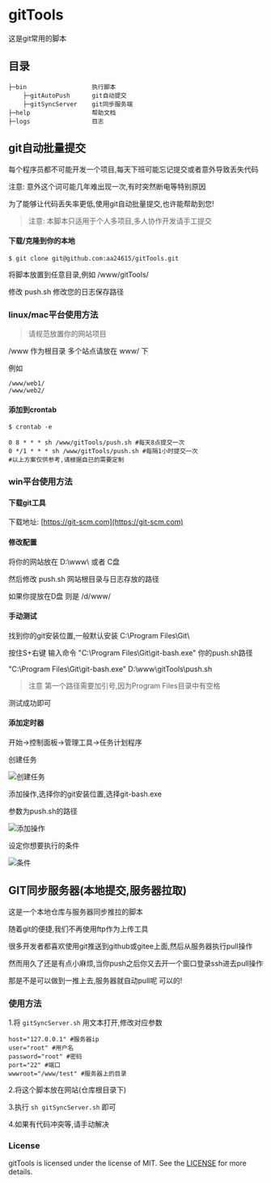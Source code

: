 # gitTools

这是git常用的脚本

## 目录

```
├─bin                  执行脚本
    ├─gitAutoPush      git自动提交
    ├─gitSyncServer    git同步服务端
├─help                 帮助文档 
├─logs                 目志
```


## git自动批量提交

每个程序员都不可能开发一个项目,每天下班可能忘记提交或者意外导致丢失代码

注意: 意外这个词可能几年难出现一次,有时突然断电等特别原因

为了能够让代码丢失率更低,使用git自动批量提交,也许能帮助到您!

> 注意: 本脚本只适用于个人多项目,多人协作开发请手工提交

#### 下载/克隆到你的本地
```
$ git clone git@github.com:aa24615/gitTools.git

```
将脚本放置到任意目录,例如 /www/gitTools/

修改 push.sh 修改您的日志保存路径

### linux/mac平台使用方法

> 请规范放置你的网站项目

/www 作为根目录 多个站点请放在 www/ 下

例如
```
/www/web1/
/www/web2/

```

#### 添加到crontab
```
$ crontab -e

0 8 * * * sh /www/gitTools/push.sh #每天8点提交一次
0 */1 * * * sh /www/gitTools/push.sh #每隔1小时提交一次
#以上方案仅供参考,请根据自已的需要定制 

```

### win平台使用方法

#### 下载git工具

下载地址: [https://git-scm.com](https://git-scm.com)

#### 修改配置

将你的网站放在 D:\www\ 或者 C盘

然后修改 push.sh 网站根目录与日志存放的路径

如果你提放在D盘 则是 /d/www/

#### 手动测试

找到你的git安装位置,一般默认安装 C:\Program Files\Git\

按住S+右键 输入命令 "C:\Program Files\Git\git-bash.exe"  你的push.sh路径

"C:\Program Files\Git\git-bash.exe"  D:\www\gitTools\push.sh

> 注意 第一个路径需要加引号,因为Program Files目录中有空格

测试成功即可

#### 添加定时器

开始->控制面板->管理工具->任务计划程序

创建任务

![创建任务](img/1.jpg)

添加操作,选择你的git安装位置,选择git-bash.exe

参数为push.sh的路径

![添加操作](img/2.jpg)

设定你想要执行的条件

![条件](img/3.jpg)



## GIT同步服务器(本地提交,服务器拉取)


这是一个本地仓库与服务器同步推拉的脚本

随着git的便捷,我们不再使用ftp作为上传工具

很多开发者都喜欢使用git推送到github或gitee上面,然后从服务器执行pull操作

然而用久了还是有点小麻烦,当你push之后你又去开一个窗口登录ssh进去pull操作

那是不是可以做到一推上去,服务器就自动pull呢 可以的!


### 使用方法

1.将 `gitSyncServer.sh` 用文本打开,修改对应参数

```
host="127.0.0.1" #服务器ip
user="root" #用户名
password="root" #密码
port="22" #端口
wwwroot="/www/test" #服务器上的目录

```

2.将这个脚本放在网站(仓库根目录下)

3.执行 `sh gitSyncServer.sh` 即可

4.如果有代码冲突等,请手动解决


### License

gitTools is licensed under the license of MIT. See the [LICENSE](LICENSE) for more details.


